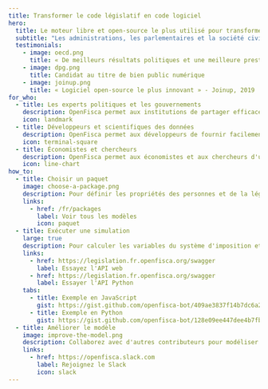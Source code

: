 ```yaml
---
title: Transformer le code législatif en code logiciel
hero:
  title: Le moteur libre et open-source le plus utilisé pour transformer la loi en code
  subtitle: "Les administrations, les parlementaires et la société civile partagent enfin un langage commun pour débattre et actionner les politiques sociales et fiscales : OpenFisca permet de modéliser collaborativement les lois et règlementations et de les mettre à disposition des développeurs, des experts de la donnée et des chercheurs grâce à des API ouvertes."
  testimonials:
    - image: oecd.png
      title: « De meilleurs résultats politiques et une meilleure prestation de services »
    - image: dpg.png
      title: Candidat au titre de bien public numérique
    - image: joinup.png
      title: « Logiciel open-source le plus innovant » - Joinup, 2019
for_who:
  - title: Les experts politiques et les gouvernements
    description: OpenFisca permet aux institutions de partager efficacement les mises à jour de la réglementation et de mutualiser les coûts informatiques. L'interconnexion des règles entre les organismes publics sous la forme de paramètres lisibles et de code exécutable offre une transparence algorithmique et réduit la facture pour le contribuable.
    icon: landmark
  - title: Développeurs et scientifiques des données
    description: OpenFisca permet aux développeurs de fournir facilement des applications calculant des impôts et des prestations complexes grâce à son API web JSON, et aux scientifiques des données de calculer à grande échelle grâce à son API Python vectorielle. La contribution de formules et d'extensions de codage permet de construire des services pour n'importe quelle entreprise.
    icon: terminal-square
  - title: Économistes et chercheurs
    description: OpenFisca permet aux économistes et aux chercheurs d'utiliser des données d'enquête et administratives pour simuler l'impact de toute réforme passée, future ou hypothétique sur le revenu d'une population donnée. La mise en relation de tous les impôts et prestations calculés permet d'analyser l'interaction de plusieurs réformes.
    icon: line-chart
how_to:
  - title: Choisir un paquet
    image: choose-a-package.png
    description: Pour définir les propriétés des personnes et de la législation avec lesquelles vous voulez utiliser OpenFisca.
    links:
      - href: /fr/packages
        label: Voir tous les modèles
        icon: paquet
  - title: Exécuter une simulation
    large: true
    description: Pour calculer les variables du système d'imposition et de prestations sur les situations des personnes. OpenFisca fonctionnera de la même manière pour une personne ou un million dans la situation modélisée grâce au calcul vectoriel.
    links:
      - href: https://legislation.fr.openfisca.org/swagger
        label: Essayez l'API web
      - href: https://legislation.fr.openfisca.org/swagger
        label: Essayer l'API Python
    tabs:
      - title: Exemple en JavaScript
        gist: https://gist.github.com/openfisca-bot/409ae3837f14b7dc6a2563a2537beec1.js
      - title: Exemple en Python
        gist: https://gist.github.com/openfisca-bot/128e09ee447dee4b7fb8df35833ba833.js
  - title: Améliorer le modèle
    image: improve-the-model.png
    description: Collaborez avec d'autres contributeurs pour modéliser de nouvelles lois, mettre à jour les valeurs légales, gérer les cas limites, ajouter des tests du monde réel, améliorer la documentation... Les systèmes fiscaux et de prestations des pays sont des logiciels libres, vous n'êtes donc jamais seul !
    links:
      - href: https://openfisca.slack.com
        label: Rejoignez le Slack
        icon: slack
---
```


